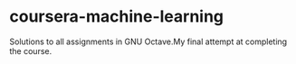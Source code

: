 # coursera-machine-learning
Solutions to all assignments in GNU Octave.My final attempt at completing the course.
